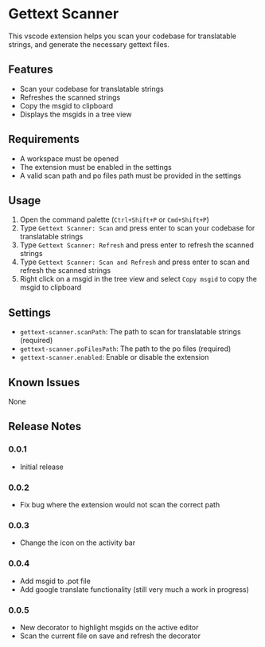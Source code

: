 # Gettext Scanner

This vscode extension helps you scan your codebase for translatable strings, and generate the necessary gettext files.

## Features

- Scan your codebase for translatable strings
- Refreshes the scanned strings
- Copy the msgid to clipboard
- Displays the msgids in a tree view

## Requirements

- A workspace must be opened
- The extension must be enabled in the settings
- A valid scan path and po files path must be provided in the settings

## Usage

1. Open the command palette (`Ctrl+Shift+P` or `Cmd+Shift+P`)
2. Type `Gettext Scanner: Scan` and press enter to scan your codebase for translatable strings
3. Type `Gettext Scanner: Refresh` and press enter to refresh the scanned strings
4. Type `Gettext Scanner: Scan and Refresh` and press enter to scan and refresh the scanned strings
5. Right click on a msgid in the tree view and select `Copy msgid` to copy the msgid to clipboard

## Settings

- `gettext-scanner.scanPath`: The path to scan for translatable strings (required)
- `gettext-scanner.poFilesPath`: The path to the po files (required)
- `gettext-scanner.enabled`: Enable or disable the extension

## Known Issues

None

## Release Notes

### 0.0.1

- Initial release

### 0.0.2

- Fix bug where the extension would not scan the correct path

### 0.0.3

- Change the icon on the activity bar

### 0.0.4

- Add msgid to .pot file
- Add google translate functionality (still very much a work in progress)

### 0.0.5

- New decorator to highlight msgids on the active editor
- Scan the current file on save and refresh the decorator
